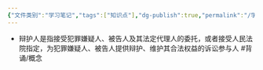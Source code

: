 ```yaml
---
{"文件类别":"学习笔记","tags":["知识点"],"dg-publish":true,"permalink":"/学习笔记/知识点/辩护人/","dgPassFrontmatter":true}
---
```


- 辩护人是指接受犯罪嫌疑人、被告人及其法定代理人的委托，或者接受人民法院指定，为犯罪嫌疑人、被告人提供辩护、维护其合法权益的诉讼参与人 #背诵/概念 